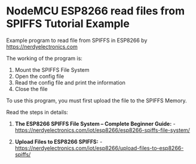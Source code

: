 ﻿# NodeMCU ESP8266 read files from SPIFFS Tutorial Example
  
  Example program to read file from SPIFFS in ESP8266
  by https://nerdyelectronics.com
  
 
 The working of the program is:

 1. Mount the SPIFFS File System
 2. Open the config file
 3. Read the config file and print the information
 4. Close the file
 
To use this program, you must first upload the file to the SPIFFS Memory.

Read the steps in details:

 1. **The ESP8266 SPIFFS File System – Complete Beginner Guide:** - https://nerdyelectronics.com/iot/esp8266/esp8266-spiffs-file-system/
  
 2. **Upload Files to ESP8266 SPIFFS:** - https://nerdyelectronics.com/iot/esp8266/upload-files-to-esp8266-spiffs/
	
